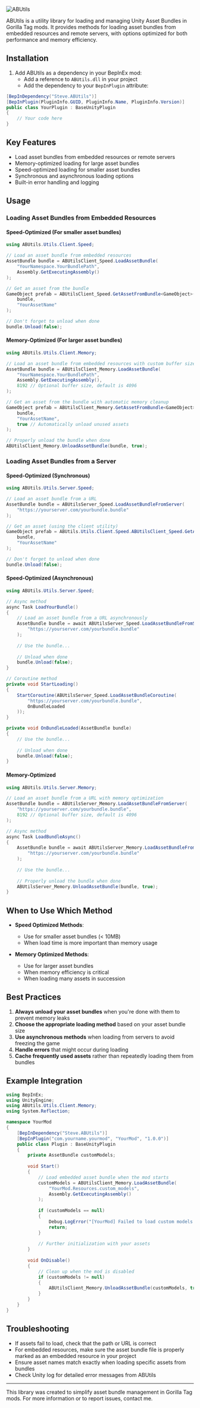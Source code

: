 ![ABUtils](https://raw.githubusercontent.com/SteveTheAnimator/ABUtils/master/Media/ABUtils.png)

ABUtils is a utility library for loading and managing Unity Asset Bundles in Gorilla Tag mods. It provides methods for loading asset bundles from embedded resources and remote servers, with options optimized for both performance and memory efficiency.

## Installation

1. Add ABUtils as a dependency in your BepInEx mod:
   - Add a reference to `ABUtils.dll` in your project
   - Add the dependency to your `BepInPlugin` attribute:
   

```csharp
[BepInDependency("Steve.ABUtils")]
[BepInPlugin(PluginInfo.GUID, PluginInfo.Name, PluginInfo.Version)]
public class YourPlugin : BaseUnityPlugin
{
    // Your code here
}

```

## Key Features

- Load asset bundles from embedded resources or remote servers
- Memory-optimized loading for large asset bundles
- Speed-optimized loading for smaller asset bundles
- Synchronous and asynchronous loading options
- Built-in error handling and logging

## Usage

### Loading Asset Bundles from Embedded Resources

#### Speed-Optimized (For smaller asset bundles)


```csharp
using ABUtils.Utils.Client.Speed;

// Load an asset bundle from embedded resources
AssetBundle bundle = ABUtilsClient_Speed.LoadAssetBundle(
    "YourNamespace.YourBundlePath", 
    Assembly.GetExecutingAssembly()
);

// Get an asset from the bundle
GameObject prefab = ABUtilsClient_Speed.GetAssetFromBundle<GameObject>(
    bundle, 
    "YourAssetName"
);

// Don't forget to unload when done
bundle.Unload(false);

```

#### Memory-Optimized (For larger asset bundles)


```csharp
using ABUtils.Utils.Client.Memory;

// Load an asset bundle from embedded resources with custom buffer size
AssetBundle bundle = ABUtilsClient_Memory.LoadAssetBundle(
    "YourNamespace.YourBundlePath", 
    Assembly.GetExecutingAssembly(), 
    8192 // Optional buffer size, default is 4096
);

// Get an asset from the bundle with automatic memory cleanup
GameObject prefab = ABUtilsClient_Memory.GetAssetFromBundle<GameObject>(
    bundle, 
    "YourAssetName", 
    true // Automatically unload unused assets
);

// Properly unload the bundle when done
ABUtilsClient_Memory.UnloadAssetBundle(bundle, true);

```

### Loading Asset Bundles from a Server

#### Speed-Optimized (Synchronous)


```csharp
using ABUtils.Utils.Server.Speed;

// Load an asset bundle from a URL
AssetBundle bundle = ABUtilsServer_Speed.LoadAssetBundleFromServer(
    "https://yourserver.com/yourbundle.bundle"
);

// Get an asset (using the client utility)
GameObject prefab = ABUtils.Utils.Client.Speed.ABUtilsClient_Speed.GetAssetFromBundle<GameObject>(
    bundle, 
    "YourAssetName"
);

// Don't forget to unload when done
bundle.Unload(false);

```

#### Speed-Optimized (Asynchronous)


```csharp
using ABUtils.Utils.Server.Speed;

// Async method
async Task LoadYourBundle()
{
    // Load an asset bundle from a URL asynchronously
    AssetBundle bundle = await ABUtilsServer_Speed.LoadAssetBundleFromServerAsync(
        "https://yourserver.com/yourbundle.bundle"
    );
    
    // Use the bundle...
    
    // Unload when done
    bundle.Unload(false);
}

// Coroutine method
private void StartLoading()
{
    StartCoroutine(ABUtilsServer_Speed.LoadAssetBundleCoroutine(
        "https://yourserver.com/yourbundle.bundle",
        OnBundleLoaded
    ));
}

private void OnBundleLoaded(AssetBundle bundle)
{
    // Use the bundle...
    
    // Unload when done
    bundle.Unload(false);
}

```

#### Memory-Optimized


```csharp
using ABUtils.Utils.Server.Memory;

// Load an asset bundle from a URL with memory optimization
AssetBundle bundle = ABUtilsServer_Memory.LoadAssetBundleFromServer(
    "https://yourserver.com/yourbundle.bundle",
    8192 // Optional buffer size, default is 4096
);

// Async method
async Task LoadBundleAsync()
{
    AssetBundle bundle = await ABUtilsServer_Memory.LoadAssetBundleFromServerAsync(
        "https://yourserver.com/yourbundle.bundle"
    );
    
    // Use the bundle...
    
    // Properly unload the bundle when done
    ABUtilsServer_Memory.UnloadAssetBundle(bundle, true);
}

```

## When to Use Which Method

- **Speed Optimized Methods**:
  - Use for smaller asset bundles (< 10MB)
  - When load time is more important than memory usage

- **Memory Optimized Methods**:
  - Use for larger asset bundles
  - When memory efficiency is critical
  - When loading many assets in succession

## Best Practices

1. **Always unload your asset bundles** when you're done with them to prevent memory leaks
2. **Choose the appropriate loading method** based on your asset bundle size
3. **Use asynchronous methods** when loading from servers to avoid freezing the game
4. **Handle errors** that might occur during loading
5. **Cache frequently used assets** rather than repeatedly loading them from bundles

## Example Integration


```csharp
using BepInEx;
using UnityEngine;
using ABUtils.Utils.Client.Memory;
using System.Reflection;

namespace YourMod
{
    [BepInDependency("Steve.ABUtils")]
    [BepInPlugin("com.yourname.yourmod", "YourMod", "1.0.0")]
    public class Plugin : BaseUnityPlugin
    {
        private AssetBundle customModels;
        
        void Start()
        {
            // Load embedded asset bundle when the mod starts
            customModels = ABUtilsClient_Memory.LoadAssetBundle(
                "YourMod.Resources.custom_models",
                Assembly.GetExecutingAssembly()
            );
            
            if (customModels == null)
            {
                Debug.LogError("[YourMod] Failed to load custom models!");
                return;
            }
            
            // Further initialization with your assets
        }
        
        void OnDisable()
        {
            // Clean up when the mod is disabled
            if (customModels != null)
            {
                ABUtilsClient_Memory.UnloadAssetBundle(customModels, true);
            }
        }
    }
}

```

## Troubleshooting

- If assets fail to load, check that the path or URL is correct
- For embedded resources, make sure the asset bundle file is properly marked as an embedded resource in your project
- Ensure asset names match exactly when loading specific assets from bundles
- Check Unity log for detailed error messages from ABUtils

---

This library was created to simplify asset bundle management in Gorilla Tag mods. For more information or to report issues, contact me.